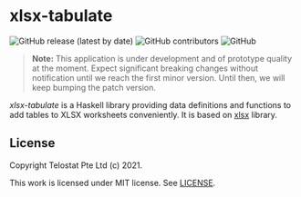 # xlsx-tabulate

![GitHub release (latest by date)](https://img.shields.io/github/v/release/telostat/xlsx-tabulate)
![GitHub contributors](https://img.shields.io/github/contributors/telostat/xlsx-tabulate)
![GitHub](https://img.shields.io/github/license/telostat/xlsx-tabulate)

> **Note:** This application is under development and of prototype quality at
> the moment. Expect significant breaking changes without notification until we
> reach the first minor version. Until then, we will keep bumping the patch
> version.

*xlsx-tabulate* is a Haskell library providing data definitions and functions to
add tables to XLSX worksheets conveniently. It is based on
[xlsx](https://hackage.haskell.org/package/xlsx) library.

## License

Copyright Telostat Pte Ltd (c) 2021.

This work is licensed under MIT license. See [LICENSE](./LICENSE).
